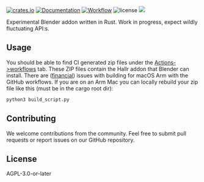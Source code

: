 [![crates.io](https://img.shields.io/crates/v/hallr.svg)](https://crates.io/crates/hallr)
[![Documentation](https://docs.rs/hallr/badge.svg)](https://docs.rs/hallr)
[![Workflow](https://github.com/eadf/hallr/workflows/Rust/badge.svg)](https://github.com/eadf/hallr.rs/workflows/Rust/badge.svg)
![license](https://img.shields.io/crates/l/hallr)
[![](https://img.shields.io/static/v1?label=Sponsor&message=%E2%9D%A4&logo=GitHub&color=%23fe8e86)](https://github.com/sponsors/eadf)

Experimental Blender addon written in Rust. Work in progress, expect wildly fluctuating API:s.

## Usage
You should be able to find CI generated zip files under the [Actions->workflows](https://github.com/eadf/hallr/actions) tab.
These ZIP files contain the Hallr addon that Blender can install. 
There are ([financial](https://github.blog/2023-10-02-introducing-the-new-apple-silicon-powered-m1-macos-larger-runner-for-github-actions/#new-macos-runner-pricing)) issues with building for macOS Arm with the GitHub workflows. 
If you are on an Arm Mac you can locally rebuild your zip file like this (must be in the cargo root dir):
```bash
python3 build_script.py
```

## Contributing

We welcome contributions from the community. 
Feel free to submit pull requests or report issues on our GitHub repository.

## License
AGPL-3.0-or-later

